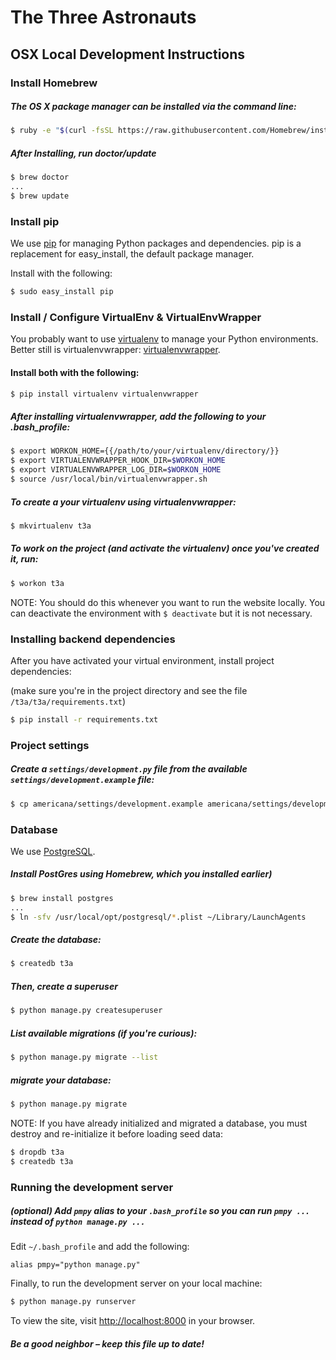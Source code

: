 # The Three Astronauts


## OSX Local Development Instructions

### Install Homebrew

##### The OS X package manager can be installed via the command line:
```bash
$ ruby -e "$(curl -fsSL https://raw.githubusercontent.com/Homebrew/install/master/install)"
```

##### After Installing, run doctor/update
```bash
$ brew doctor
...
$ brew update
```

### Install pip

We use [pip](http://pypi.python.org/pypi/pip) for managing Python packages and dependencies. pip is a replacement for easy_install, the default package manager.

Install with the following:

```bash
$ sudo easy_install pip
```

### Install / Configure VirtualEnv & VirtualEnvWrapper
You probably want to use [virtualenv](http://pypi.python.org/pypi/virtualenv) to manage your Python environments. Better still is virtualenvwrapper: [virtualenvwrapper](http://pypi.python.org/pypi/virtualenvwrapper).

#### Install both with the following:

```bash
$ pip install virtualenv virtualenvwrapper
```

##### After installing virtualenvwrapper, add the following to your .bash_profile:

```bash
$ export WORKON_HOME={{/path/to/your/virtualenv/directory/}}
$ export VIRTUALENVWRAPPER_HOOK_DIR=$WORKON_HOME
$ export VIRTUALENVWRAPPER_LOG_DIR=$WORKON_HOME
$ source /usr/local/bin/virtualenvwrapper.sh
```

##### To create a your virtualenv using virtualenvwrapper:

```bash
$ mkvirtualenv t3a
```

##### To work on the project (and activate the virtualenv) once you've created it, run:

```bash
$ workon t3a
```

NOTE: You should do this whenever you want to run the website locally. You can deactivate the environment with `$ deactivate` but it is not necessary.

### Installing backend dependencies

After you have activated your virtual environment, install project dependencies:

(make sure you're in the project directory and see the file `/t3a/t3a/requirements.txt`)

```bash
$ pip install -r requirements.txt
```

### Project settings

##### Create a `settings/development.py` file from the available `settings/development.example` file:

```bash
$ cp americana/settings/development.example americana/settings/development.py
```

### Database
We use [PostgreSQL](http://www.postgresql.org/). 

##### Install PostGres using Homebrew, which you installed earlier)

```bash
$ brew install postgres
...
$ ln -sfv /usr/local/opt/postgresql/*.plist ~/Library/LaunchAgents
```

##### Create the database:

```bash
$ createdb t3a
```

##### Then, create a superuser

```bash
$ python manage.py createsuperuser
```

##### List available migrations (if you're curious):

```bash
$ python manage.py migrate --list
```

##### migrate your database:

```bash
$ python manage.py migrate
```

NOTE: If you have already initialized and migrated a database, you must destroy and re-initialize it before loading seed data:

```bash
$ dropdb t3a
$ createdb t3a
```

### Running the development server

##### (optional) Add `pmpy` alias to your `.bash_profile` so you can run `pmpy ...` instead of `python manage.py ...`

Edit `~/.bash_profile` and add the following:

```
alias pmpy="python manage.py"
```

Finally, to run the development server on your local machine:

```bash
$ python manage.py runserver
```

To view the site, visit [http://localhost:8000](http://localhost:8000) in your browser.


##### Be a good neighbor – keep this file up to date!